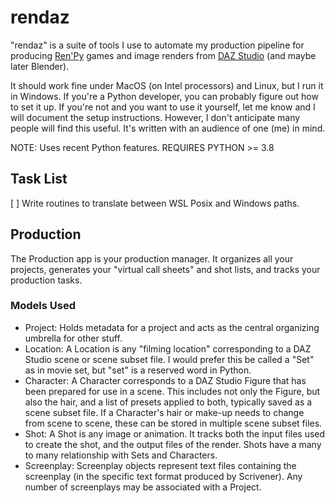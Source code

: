 # rendaz

"rendaz" is a suite of tools I use to automate my production pipeline
for producing [Ren'Py](https://renpy.org) games and image renders from
[DAZ Studio](https://www.daz3d.com/) (and maybe later Blender).

It should work fine under MacOS (on Intel processors) and Linux, but I
run it in Windows. If you're a Python developer, you can
probably figure out how to set it up. If you're not and you want to use
it yourself, let me know and I will document the setup instructions.
However, I don't anticipate many people will find this useful. It's
written with an audience of one (me) in mind.

NOTE: Uses recent Python features. REQUIRES PYTHON >= 3.8

## Task List

[ ] Write routines to translate between WSL Posix and Windows paths.

## Production

The Production app is your production manager. It organizes all your
projects, generates your "virtual call sheets" and shot lists, and
tracks your production tasks.

### Models Used

- Project: Holds metadata for a project and acts as the central
  organizing umbrella for other stuff.
- Location: A Location is any "filming location" corresponding to a DAZ
  Studio scene or scene subset file. I would prefer this be called a
  "Set" as in movie set, but "set" is a reserved word in Python.
- Character: A Character corresponds to a DAZ Studio Figure that has
  been prepared for use in a scene. This includes not only the Figure,
  but also the hair, and a list of presets applied to both, typically
  saved as a scene subset file. If a Character's hair or make-up needs
  to change from scene to scene, these can be stored in multiple scene
  subset files.
- Shot: A Shot is any image or animation. It tracks both the input
  files used to create the shot, and the output files of the render.
  Shots have a many to many relationship with Sets and Characters.
- Screenplay: Screenplay objects represent text files containing the
  screenplay (in the specific text format produced by Scrivener). Any
  number of screenplays may be associated with a Project.
